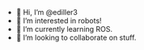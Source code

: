- 👋 Hi, I’m @ediller3
- 🤖 I’m interested in robots!
- 🐢 I’m currently learning ROS.
- 💞️ I’m looking to collaborate on stuff.

<!---
ediller3/ediller3 is a ✨ special ✨ repository because its `README.md` (this file) appears on your GitHub profile.
You can click the Preview link to take a look at your changes.
--->
